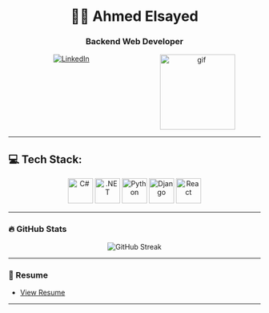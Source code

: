 <!-- Title -->
<h1 align="center">👨‍💻 Ahmed Elsayed</h1>
<h3 align="center">Backend Web Developer</h3>

<!-- Social + GIF -->
<div>
  <!-- Left: socials -->
  <div align="center" style="float: left; width: 50%;">
    <a href="https://www.linkedin.com/in/ahmed-elsayed-8b9aa6234/">
      <img src="https://img.shields.io/badge/LinkedIn-blue?style=flat-square&logo=linkedin" alt="LinkedIn"/>
    </a>
    <!-- Add more icons side by side if you want -->
  </div>

  <!-- Right: gif -->
  <div align="center" style="float: right; width: 50%;">
    <img src="https://giffiles.alphacoders.com/112/112917.gif" alt="gif" height="150"/>
  </div>
</div>

<!-- Clear floats -->
<div style="clear: both;"></div>


---

## 💻 Tech Stack:  
<p align="center">
<!-- C# -->
<!-- C# -->
<img src="https://cdn.jsdelivr.net/gh/devicons/devicon/icons/csharp/csharp-original.svg" width="50" alt="C#"/>

<!-- .NET -->
<img src="https://cdn.jsdelivr.net/gh/devicons/devicon/icons/dot-net/dot-net-original.svg" width="50" alt=".NET"/>

<!-- Python -->
<img src="https://cdn.jsdelivr.net/gh/devicons/devicon/icons/python/python-original.svg" width="50" alt="Python"/>

<!-- Django -->
<img src="https://cdn.jsdelivr.net/gh/devicons/devicon/icons/django/django-plain.svg" width="50" alt="Django"/>



<!-- React -->
<img src="https://cdn.jsdelivr.net/gh/devicons/devicon/icons/react/react-original.svg" width="50" alt="React"/>

</p>

---

### 🔥 GitHub Stats

<p align="center">
  <img src="https://streak-stats.demolab.com?user=Antwa-sensei253&theme=github-dark&hide_border=true" alt="GitHub Streak"/>
</p>

---

### 📄 Resume

- [View Resume](https://limewire.com/d/LXLkm#SmgiIR1MfI)

---
















